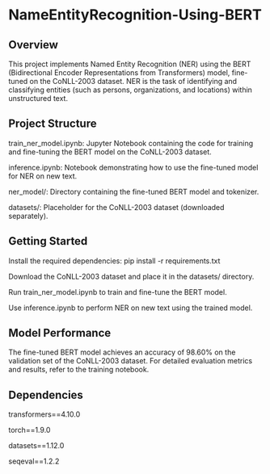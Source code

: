 # NameEntityRecognition-Using-BERT

## Overview

This project implements Named Entity Recognition (NER) using the BERT (Bidirectional Encoder Representations from Transformers) model, fine-tuned on the CoNLL-2003 dataset. NER is the task of identifying and classifying entities (such as persons, organizations, and locations) within unstructured text.

## Project Structure
train_ner_model.ipynb: Jupyter Notebook containing the code for training and fine-tuning the BERT model on the CoNLL-2003 dataset.

inference.ipynb: Notebook demonstrating how to use the fine-tuned model for NER on new text.

ner_model/: Directory containing the fine-tuned BERT model and tokenizer.

datasets/: Placeholder for the CoNLL-2003 dataset (downloaded separately).

## Getting Started
Install the required dependencies: pip install -r requirements.txt

Download the CoNLL-2003 dataset and place it in the datasets/ directory.

Run train_ner_model.ipynb to train and fine-tune the BERT model.

Use inference.ipynb to perform NER on new text using the trained model.

## Model Performance
The fine-tuned BERT model achieves an accuracy of 98.60% on the validation set of the CoNLL-2003 dataset. For detailed evaluation metrics and results, refer to the training notebook.

## Dependencies
transformers==4.10.0

torch==1.9.0

datasets==1.12.0

seqeval==1.2.2
